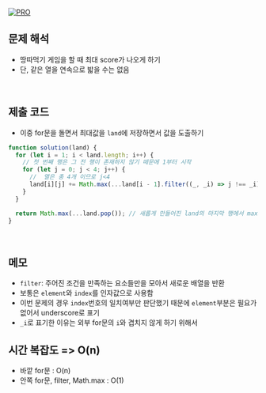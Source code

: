 [![PRO]][Link]

## 문제 해석

- 땅따먹기 게임을 할 때 최대 score가 나오게 하기
- 단, 같은 열을 연속으로 밟을 수는 없음

<br/>

## 제출 코드

- 이중 for문을 돌면서 최대값을 `land`에 저장하면서 값을 도출하기

```js
function solution(land) {
  for (let i = 1; i < land.length; i++) {
    // 첫 번째 행은 그 전 행이 존재하지 않기 떼문에 1부터 시작
    for (let j = 0; j < 4; j++) {
      //  열은 총 4개 이므로 j<4
      land[i][j] += Math.max(...land[i - 1].filter((_, _i) => j !== _i)); // filter를 사용해서 인덱스 번호가 같지 않은지 체크해주고 같지 않을 때 최대값을 더해주기
    }
  }

  return Math.max(...land.pop()); // 새롭게 만들어진 land의 마지막 행에서 max값 가져오기
}
```

<br/>

## 메모

- `filter`: 주어진 조건을 만족하는 요소들만을 모아서 새로운 배열을 반환
- 보통은 `element`와 `index`를 인자값으로 사용함
- 이번 문제의 경우 `index`번호의 일치여부만 판단했기 때문에 `element`부분은 필요가 없어서 underscore로 표기
- `_i`로 표기한 이유는 외부 for문의 `i`와 겹치지 않게 하기 위해서

## 시간 복잡도 => O(n)

- 바깥 for문 : O(n)
- 안쪽 for문, filter, Math.max : O(1)

<!---------------------------------------------------------------------------->

[PRO]: https://github.com/GoSSaChin/algorithm-js/assets/107768516/67c43b52-bc3f-4571-a249-5519021afbb0
[Link]: https://school.programmers.co.kr/learn/courses/30/lessons/12913
